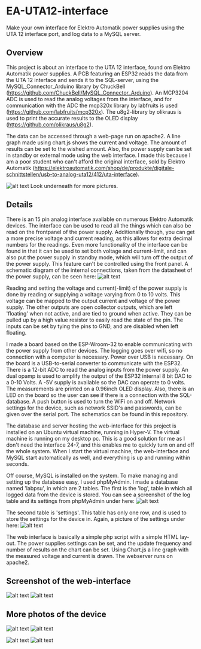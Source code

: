 # EA-UTA12-interface
Make your own interface for Elektro Automatik power supplies using the UTA 12 interface port, and log data to a MySQL server.

## Overview
This project is about an interface to the UTA 12 interface, found om Elektro Automatik power supplies.
A PCB featuring an ESP32 reads the data from the UTA 12 interface and sends it to the SQL-server, using the MySQL_Connector_Arduino library by ChuckBell (https://github.com/ChuckBell/MySQL_Connector_Arduino). An MCP3204 ADC is used to read the analog voltages from the interface, and for communication with the ADC the mcp320x library by labfruits is used (https://github.com/labfruits/mcp320x). The u8g2-library by olikraus is used to print the accurate results to the OLED display (https://github.com/olikraus/u8g2).

The data can be accessed through a web-page run on apache2. A line graph made using chart.js shows the current and voltage. The amount of results can be set to the wished amount. Also, the power supply can be set in standby or external mode using the web interface.
I made this because I am a poor student who can't afford the original interface, sold by Elektro Automatik (https://elektroautomatik.com/shop/de/produkte/digitale-schnittstellen/usb-to-analog-uta12/412/uta-interface).

![alt text](https://github.com/H3ndrik-Jan/EA-UTA12-interface/blob/master/pictures/on.jpg)
Look underneath for more pictures.

## Details
There is an 15 pin analog interface available on numerous Elektro Automatik devices. The interface can be used to read all the things which can also be read on the frontpanel of the power supply. Additionally though, you can get a more precise voltage and current reading, as this allows for extra decimal numbers for the readings.
Even more functionality of the interface can be found in that it can be used to set both voltage and current-limit, and can also put the power supply in standby mode, which will turn off the output of the power supply. This feature can't be controlled using the front panel.
A schematic diagram of the internal connections, taken from the datasheet of the power supply, can be seen here:
![alt text](https://github.com/H3ndrik-Jan/EA-UTA12-interface/blob/master/pictures/Internal.PNG)

Reading and setting the voltage and current(-limit) of the power supply is done by reading or supplying a voltage varying from 0 to 10 volts. This voltage can be mapped to the output current and voltage of the power supply. The other outputs are open collector outputs, which are left 'floating' when not active, and are tied to ground when active. They can be pulled up by a high value resistor to easily read the state of the pin. The inputs can be set by tying the pins to GND, and are disabled when left floating.

I made a board based on the ESP-Wroom-32 to enable communicating with the power supply from other devices. The logging goes over wifi, so no connection with a computer is necessary. Power over USB is necessary. On the board is a USB-to-serial converter to communicate with the ESP32. There is a 12-bit ADC to read the analog inputs from the power supply. An dual opamp is used to amplify the output of the ESP32 internal 8 bit DAC to a 0-10 Volts. A -5V supply is available so the DAC can operate to 0 volts. The measurements are printed on a 0.96inch OLED display. Also, there is an LED on the board so the user can see if there is a connection with the SQL-database. A push button is used to turn the WiFi on and off. Network settings for the device, such as network SSID's and passwords, can be given over the serial port. The schematics can be found in this repository.

The database and server hosting the web-interface for this project is installed on an Ubuntu virtual machine, running in Hyper-V. The virtual machine is running on my desktop pc. This is a good solution for me as I don't need the interface 24-7, and this enables me to quickly turn on and off the whole system. When I start the virtual machine, the web-interface and MySQL start automatically as well, and everything is up and running within seconds.

Off course, MySQL is installed on the system. To make managing and setting up the database easy, I used phpMyAdmin.
I made a database named 'labpsu', in which are 2 tables. The first is the 'log', table in which all logged data from the device is stored. You can see a screenshot of the log table and its settings from phpMyAdmin under here:
![alt text](https://github.com/H3ndrik-Jan/EA-UTA12-interface/blob/master/pictures/logtable.PNG)

The second table is 'settings'. This table has only one row, and is used to store the settings for the device in. Again, a picture of the settings under here:
![alt text](https://github.com/H3ndrik-Jan/EA-UTA12-interface/blob/master/pictures/settingstable.PNG)

The web interface is basically a simple php script with a simple HTML lay-out. The power supplies settings can be set, and the update frequency and number of results on the chart can be set. Using Chart.js a line graph with the measured voltage and current is drawn. The webserver runs on apache2.

## Screenshot of the web-interface
![alt text](https://github.com/H3ndrik-Jan/EA-UTA12-interface/blob/master/pictures/Screenshot.PNG)
![alt text](https://github.com/H3ndrik-Jan/EA-UTA12-interface/blob/master/pictures/menu.PNG)

## More photos of the device
![alt text](https://github.com/H3ndrik-Jan/EA-UTA12-interface/blob/master/pictures/on.jpg)
![alt text](https://github.com/H3ndrik-Jan/EA-UTA12-interface/blob/master/pictures/back.jpg)

![alt text](https://github.com/H3ndrik-Jan/EA-UTA12-interface/blob/master/pictures/PCB.jpg)
![alt text](https://github.com/H3ndrik-Jan/EA-UTA12-interface/blob/master/pictures/Housing.jpg)


